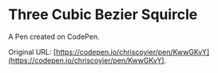 # Three Cubic Bezier Squircle

A Pen created on CodePen.

Original URL: [https://codepen.io/chriscoyier/pen/KwwGKvY](https://codepen.io/chriscoyier/pen/KwwGKvY).

